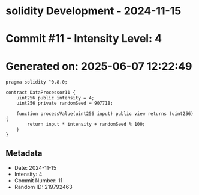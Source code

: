 ﻿# solidity Development - 2024-11-15
# Commit #11 - Intensity Level: 4
# Generated on: 2025-06-07 12:22:49
```solidity
pragma solidity ^0.8.0;

contract DataProcessor11 {
    uint256 public intensity = 4;
    uint256 private randomSeed = 907718;

    function processValue(uint256 input) public view returns (uint256) {
        return input * intensity + randomSeed % 100;
    }
}
```
## Metadata
- Date: 2024-11-15
- Intensity: 4
- Commit Number: 11
- Random ID: 219792463
